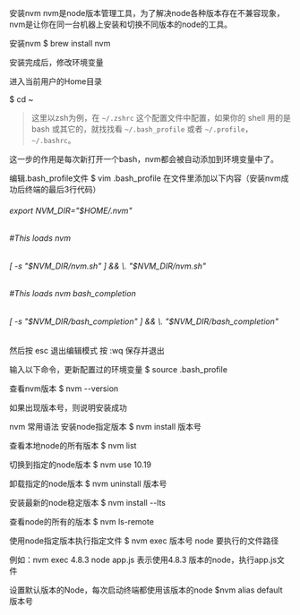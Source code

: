 安装nvm
nvm是node版本管理工具，为了解决node各种版本存在不兼容现象，nvm是让你在同一台机器上安装和切换不同版本的node的工具。

安装nvm
$ brew install nvm

安装完成后，修改环境变量

进入当前用户的Home目录

$ cd ~

> 这里以zsh为例，在 `~/.zshrc` 这个配置文件中配置，如果你的 shell 用的是 bash 或其它的，就找找看 `~/.bash_profile` 或者 `~/.profile`，`~/.bashrc`。

这一步的作用是每次新打开一个bash，nvm都会被自动添加到环境变量中了。





编辑.bash_profile文件
$ vim .bash_profile
在文件里添加以下内容（安装nvm成功后终端的最后3行代码）

###### export NVM_DIR="$HOME/.nvm"

###### #This loads nvm
###### [ -s "$NVM_DIR/nvm.sh" ] && \. "$NVM_DIR/nvm.sh"  

###### #This loads nvm bash_completion
###### [ -s "$NVM_DIR/bash_completion" ] && \. "$NVM_DIR/bash_completion"  

然后按 esc 退出编辑模式
按 :wq 保存并退出

输入以下命令，更新配置过的环境变量
$ source .bash_profile

查看nvm版本
$ nvm --version

如果出现版本号，则说明安装成功

nvm 常用语法
安装node指定版本
$ nvm install 版本号


查看本地node的所有版本
$ nvm list

切换到指定的node版本
$ nvm use 10.19

卸载指定的node版本
$ nvm uninstall 版本号

安装最新的node稳定版本
$ nvm install --lts

查看node的所有的版本
$ nvm ls-remote

使用node指定版本执行指定文件
$ nvm exec 版本号 node 要执行的文件路径

例如：nvm exec 4.8.3 node app.js
表示使用4.8.3 版本的node，执行app.js文件

设置默认版本的Node，每次启动终端都使用该版本的node
$nvm alias default 版本号

